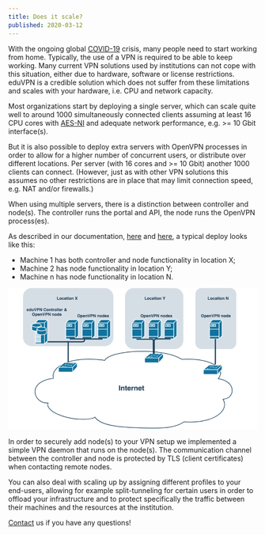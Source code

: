 ```yaml
---
title: Does it scale?
published: 2020-03-12
---
```


With the ongoing global 
[COVID-19](https://en.wikipedia.org/wiki/Coronavirus_disease_2019) crisis, many 
people need to start working from home. Typically, the use of a VPN is required 
to be able to keep working. Many current VPN solutions used by institutions can 
not cope with this situation, either due to hardware, software or license 
restrictions. eduVPN is a credible solution which does not suffer from these 
limitations and scales with your hardware, i.e. CPU and network capacity.

Most organizations start by deploying a single server, which can scale quite 
well to around 1000 simultaneously connected clients assuming at least 16 CPU 
cores with [AES-NI](https://en.wikipedia.org/wiki/AES_instruction_set) and 
adequate network performance, e.g. >= 10 Gbit interface(s).

But it is also possible to deploy extra servers with OpenVPN processes in order 
to allow for a higher number of concurrent users, or distribute over different
locations. Per server (with 16 cores and >= 10 Gbit) another 1000 clients can 
connect. (However, just as with other VPN solutions this assumes no other 
restrictions are in place that may limit connection speed, e.g. NAT and/or 
firewalls.)

When using multiple servers, there is a distinction between controller and 
node(s). The controller runs the portal and API, the node runs the OpenVPN 
process(es). 

As described in our documentation, 
[here](https://github.com/eduvpn/documentation/blob/v2/SCALING.md) and 
[here](https://github.com/eduvpn/documentation/blob/v2/ADD_DAEMON_NODE.md), a 
typical deploy looks like this:

* Machine 1 has both controller and node functionality in location X;
* Machine 2 has node functionality in location Y;
* Machine n has node functionality in location N.

![Scaling Architecture Overview](../img/scaling.png)

In order to securely add node(s) to your VPN setup we implemented a simple VPN 
daemon that runs on the node(s). The communication channel between the 
controller and node is protected by TLS (client certificates) when contacting 
remote nodes.

You can also deal with scaling up by assigning different profiles to your 
end-users, allowing for example split-tunneling for certain users in order 
to offload your infrastructure and to protect specifically the traffic between 
their machines and the resources at the institution.

[Contact](../contact.html) us if you have any questions!
